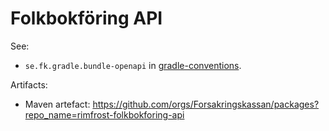 # Folkbokföring API

See:

- `se.fk.gradle.bundle-openapi` in [gradle-conventions](https://github.com/Forsakringskassan/gradle-conventions).

Artifacts:

- Maven artefact: <https://github.com/orgs/Forsakringskassan/packages?repo_name=rimfrost-folkbokforing-api>

